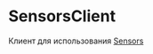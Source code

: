 # SensorsClient
<p>Клиент для использования <a href="https://github.com/OZMEE/Sensors">Sensors</a></p>
